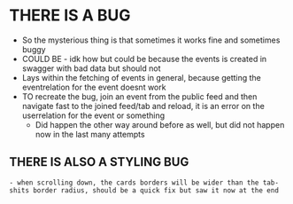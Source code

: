 # THERE IS A BUG

- So the mysterious thing is that sometimes it works fine and sometimes buggy
- COULD BE - idk how but could be because the events is created in swagger with bad data but should not
- Lays within the fetching of events in general, because getting the eventrelation for the event doesnt work
- TO recreate the bug, join an event from the public feed and then navigate fast to the joined feed/tab and reload, it is an error on the userrelation for the event or something
  - Did happen the other way around before as well, but did not happen now in the last many attempts

## THERE IS ALSO A STYLING BUG

    - when scrolling down, the cards borders will be wider than the tab-shits border radius, should be a quick fix but saw it now at the end
